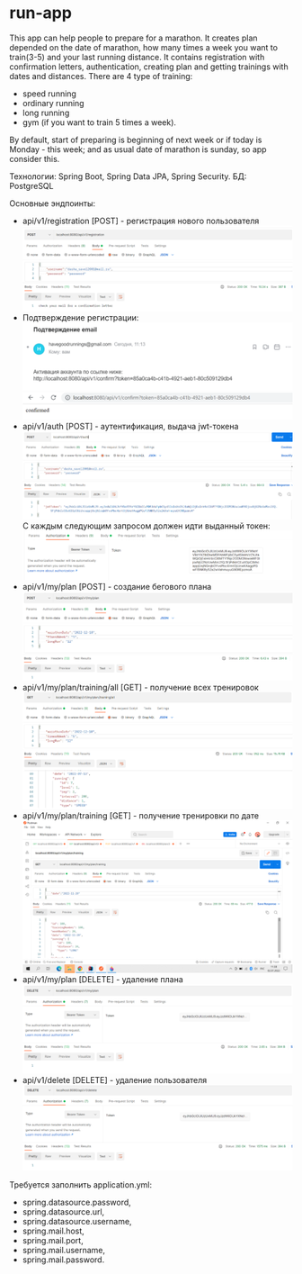 # run-app

This app can help people to prepare for a marathon. It creates plan depended on the date of marathon, how many times a week you want to train(3-5) and your last running distance.
It contains registration with confirmation letters, authentication, creating plan and getting trainings with dates and distances.
There are 4 type of training: 
- speed running
- ordinary running
- long running
- gym (if you want to train 5 times a week).


By default, start of preparing is beginning of next week or if today is Monday - this week; and as usual date of marathon is sunday, so app consider this.


Технологии: Spring Boot, Spring Data JPA, Spring Security.
БД: PostgreSQL


Основные эндпоинты:

- api/v1/registration [POST] - регистрация нового пользователя
![img.png](img.png)
- Подтверждение регистрации:
![img_1.png](img_1.png)
![img_2.png](img_2.png)
- api/v1/auth [POST] - аутентификация, выдача jwt-токена
![img_3.png](img_3.png)
С каждым следующим запросом должен идти выданный токен:
![img_4.png](img_4.png)
- api/v1/my/plan [POST] - создание бегового плана
![img_5.png](img_5.png)
- api/v1/my/plan/training/all [GET] - получение всех тренировок
![img_6.png](img_6.png)
- api/v1/my/plan/training [GET] - получение тренировки по дате
![img_7.png](img_7.png)
- api/v1/my/plan [DELETE] - удаление плана
![img_8.png](img_8.png)
- api/v1/delete [DELETE] - удаление пользователя
![img_9.png](img_9.png)

Требуется заполнить application.yml:
- spring.datasource.password,
- spring.datasource.url,
- spring.datasource.username,
- spring.mail.host,
- spring.mail.port,
- spring.mail.username,
- spring.mail.password.
